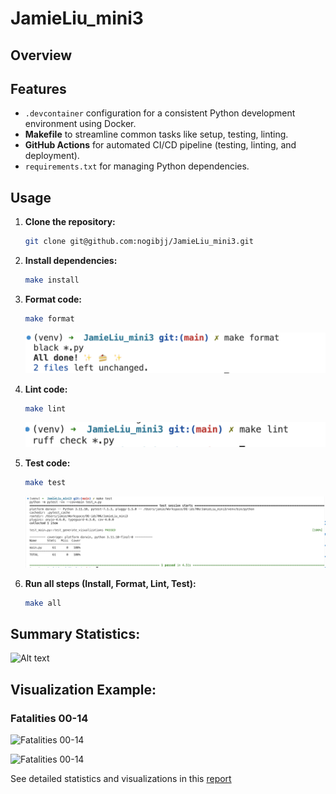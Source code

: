 # JamieLiu_mini3

## Overview

## Features

- `.devcontainer` configuration for a consistent Python development environment using Docker.
- **Makefile** to streamline common tasks like setup, testing, linting.
- **GitHub Actions** for automated CI/CD pipeline (testing, linting, and deployment).
- `requirements.txt` for managing Python dependencies.

## Usage

1. **Clone the repository:**

   ```bash
   git clone git@github.com:nogibjj/JamieLiu_mini3.git
   ```

2. **Install dependencies:**

   ```bash
   make install
   ```

3. **Format code:**

   ```bash
   make format
   ```

   ![Alt text](format.png)

4. **Lint code:**

   ```bash
   make lint
   ```

   ![Alt text](lint.png)

5. **Test code:**

   ```bash
   make test
   ```

   ![Alt text](test.png)

6. **Run all steps (Install, Format, Lint, Test):**

   ```bash
   make all
   ```

## **Summary Statistics**:

![Alt text](statistics.png)

## **Visualization Example**:

### Fatalities 00-14

![Fatalities 00-14](fatalities_00_14_over_Airlines.png)

![Fatalities 00-14](Frequency_of_fatalities_00_14_histogram.png)

See detailed statistics and visualizations in this [report](/report.md)
